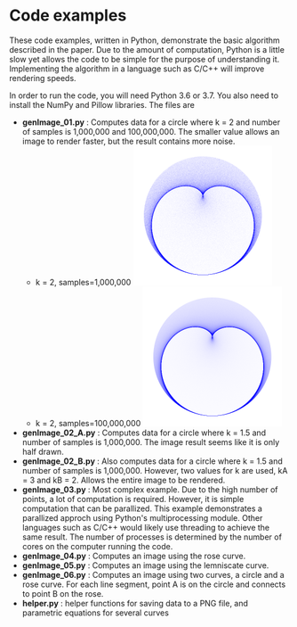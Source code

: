 # Code examples

These code examples, written in Python,
demonstrate the basic algorithm described in the paper.
Due to the amount of computation, Python is a little slow 
yet allows the code to be simple for the purpose of understanding it.
Implementing the algorithm in a language such as C/C++ will improve rendering speeds.

In order to run the code, you will need Python 3.6 or 3.7.  You also
need to install the NumPy and Pillow libraries. The files are

* **genImage_01.py** : Computes data for a circle where k = 2 and number of samples is 1,000,000 and 100,000,000.  The smaller value allows an image to render faster, but the result contains more noise.
  * k = 2, samples=1,000,000 
    <img src="image_1000000_01.png" alt="sample" width="250" />
  * k = 2, samples=100,000,000 <img src="image_100000000_01.png" alt="sample" width="250" />
* **genImage_02_A.py** : Computes data for a circle where k = 1.5 and number of samples is 1,000,000. The image result seems like it is only half drawn.
* **genImage_02_B.py** : Also computes data for a circle where k = 1.5 and number of samples is 1,000,000. However, two values for k are used, kA = 3 and kB = 2.  Allows the entire image to be rendered.
* **genImage_03.py** : Most complex example.  Due to the high number of points, a lot of computation is required.  However, it is simple computation that can be parallized.  This example demonstrates a parallized approch using Python's multiprocessing module.  Other languages such as C/C++ would likely use threading to achieve the same result.  The number of processes is determined by the number of cores on the computer running the code.
* **genImage_04.py** : Computes an image using the rose curve.
* **genImage_05.py** : Computes an image using the lemniscate curve.
* **genImage_06.py** : Computes an image using two curves, a circle and a rose curve.  For each line segment, point A is on the circle and connects to point B on the rose.
* **helper.py** : helper functions for saving data to a PNG file, and parametric equations for several curves
